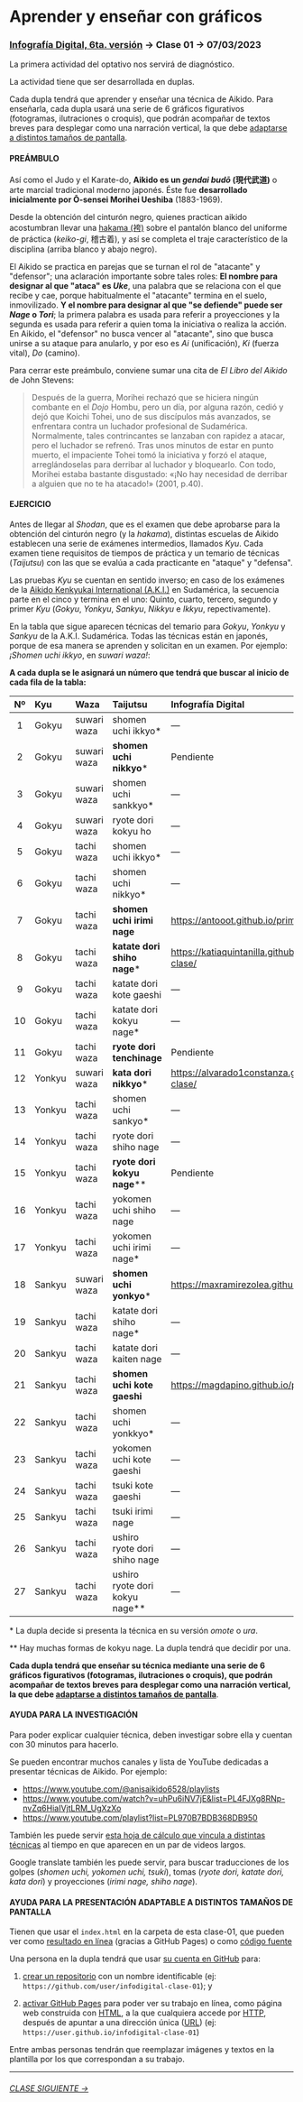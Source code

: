 # Aprender y enseñar con gráficos

### [Infografía Digital, 6ta. versión](https://github.com/profesorfaco/dno075-2023-1#readme) → Clase 01 → 07/03/2023

La primera actividad del optativo nos servirá de diagnóstico. 

La actividad tiene que ser desarrollada en duplas. 

Cada dupla tendrá que aprender y enseñar una técnica de Aikido. Para enseñarla, cada dupla usará una serie de 6 gráficos figurativos (fotogramas, ilutraciones o croquis), que podrán acompañar de textos breves para desplegar como una narración vertical, la que debe [adaptarse a distintos tamaños de pantalla](https://profesorfaco.github.io/dno075-2023-1/clase-01/).

#### PREÁMBULO

Así como el Judo y el Karate-do, **Aikido es un *gendai budō* (現代武道)** o arte marcial tradicional moderno japonés. Éste fue **desarrollado inicialmente por Ō-sensei Morihei Ueshiba** (1883-1969).

Desde la obtención del cinturón negro, quienes practican aikido acostumbran llevar una [hakama (袴)](https://es.wikipedia.org/wiki/Hakama) sobre el pantalón blanco del uniforme de práctica (*keiko-gi*, 稽古着), y así se completa el traje característico de la disciplina (arriba blanco y abajo negro).

El Aikido se practica en parejas que se turnan el rol de "atacante" y "defensor"; una aclaración importante sobre tales roles: **El nombre para designar al que "ataca" es *Uke***, una palabra que se relaciona con el que recibe y cae, porque habitualmente el "atacante" termina en el suelo, inmovilizado. **Y el nombre para designar al que "se defiende" puede ser *Nage* o *Tori***; la primera palabra es usada para referir a proyecciones y la segunda es usada para referir a quien toma la iniciativa o realiza la acción. En Aikido, el "defensor" no busca vencer al "atacante", sino que busca unirse a su ataque para anularlo, y por eso es *Ai* (unificación), *Ki* (fuerza vital), *Do* (camino).

Para cerrar este preámbulo, conviene sumar una cita de *El Libro del Aikido* de John Stevens:

> Después de la guerra, Morihei rechazó que se hiciera ningún combante en el *Dojo* Hombu, pero un día, por alguna razón, cedió y dejó que Koichi Tohei, uno de sus discípulos más avanzados, se enfrentara contra un luchador profesional de Sudamérica. Normalmente, tales contrincantes se lanzaban con rapidez a atacar, pero el luchador se refrenó. Tras unos minutos de estar en punto muerto, el impaciente Tohei tomó la iniciativa y forzó el ataque, arreglándoselas para derribar al luchador y bloquearlo. Con todo, Morihei estaba bastante disgustado: «¡No hay necesidad de derribar a alguien que no te ha atacado!» (2001, p.40).

#### EJERCICIO

Antes de llegar al *Shodan*, que es el examen que debe aprobarse para la obtención del cinturón negro (y la *hakama*), distintas escuelas de Aikido establecen una serie de exámenes intermedios, llamados *Kyu*. Cada examen tiene requisitos de tiempos de práctica y un temario de técnicas (*Taijutsu*) con las que se evalúa a cada practicante en "ataque" y "defensa".

Las pruebas *Kyu* se cuentan en sentido inverso; en caso de los exámenes de la [Aikido Kenkyukai International (A.K.I.)](https://en.wikipedia.org/wiki/Yoshinobu_Takeda_(Aikido)) en Sudamérica, la secuencia parte en el cinco y termina en el uno: Quinto, cuarto, tercero, segundo y primer *Kyu* (*Gokyu*, *Yonkyu*, *Sankyu*, *Nikkyu* e *Ikkyu*, repectivamente). 

En la tabla que sigue aparecen técnicas del temario para *Gokyu*, *Yonkyu* y *Sankyu* de la A.K.I. Sudamérica. Todas las técnicas están en japonés, porque de esa manera se aprenden y solicitan en un examen. Por ejemplo: *¡Shomen uchi ikkyo*, en *suwari waza!*:

**A cada dupla se le asignará un número que tendrá que buscar al inicio de cada fila de la tabla:**

| Nº | Kyu              | Waza        | Taijutsu | Infografía Digital |
|:----:|:---------------|:------------|:------------------|:----------------|
| 1 |  Gokyu | suwari waza | shomen uchi ikkyo*  | — |
| 2 |  Gokyu | suwari waza | **shomen uchi nikkyo**\*  | Pendiente |
| 3 |  Gokyu | suwari waza | shomen uchi sankkyo* | — |
| 4 |  Gokyu | suwari waza | ryote dori kokyu ho | — |
| 5 |  Gokyu | tachi waza | shomen uchi ikkyo* | — |
| 6 |  Gokyu | tachi waza | shomen uchi nikkyo* | — |
| 7 |  Gokyu | tachi waza | **shomen uchi irimi nage** | https://antooot.github.io/primera-clase/ | 
| 8 |  Gokyu | tachi waza | **katate dori shiho nage**\* | https://katiaquintanilla.github.io/primera-clase/ |
| 9 |  Gokyu | tachi waza | katate dori kote gaeshi | — |
| 10 |  Gokyu | tachi waza | katate dori kokyu nage* | — |
| 11 |  Gokyu | tachi waza | **ryote dori tenchinage** | Pendiente |
| 12 |  Yonkyu | suwari waza | **kata dori nikkyo**\* | https://alvarado1constanza.github.io/primera-clase/ |
| 13 |  Yonkyu | tachi waza | shomen uchi sankyo* | — |
| 14 |  Yonkyu | tachi waza | ryote dori shiho nage | — |
| 15 |  Yonkyu | tachi waza | **ryote dori kokyu nage**\*\* | Pendiente |
| 16 |  Yonkyu | tachi waza | yokomen uchi shiho nage | — |
| 17 |  Yonkyu | tachi waza | yokomen uchi irimi nage* | — |
| 18 |  Sankyu | suwari waza | **shomen uchi yonkyo**\* | https://maxramirezolea.github.io/1_clase/ |
| 19 |  Sankyu | tachi waza | katate dori shiho nage* | — |
| 20 |  Sankyu | tachi waza | katate dori kaiten nage | — |
| 21 |  Sankyu | tachi waza | **shomen uchi kote gaeshi** | https://magdapino.github.io/primera-clase/ |
| 22 |  Sankyu | tachi waza | shomen uchi yonkkyo* | — |
| 23 |  Sankyu | tachi waza | yokomen uchi kote gaeshi  | — |
| 24 |  Sankyu | tachi waza | tsuki kote gaeshi  | — |
| 25 |  Sankyu | tachi waza | tsuki irimi nage  | — |
| 26 |  Sankyu | tachi waza | ushiro ryote dori shiho nage  | — |
| 27 |  Sankyu | tachi waza | ushiro ryote dori kokyu nage**   | — |

\* La dupla decide si presenta la técnica en su versión *omote* o *ura*.

\*\* Hay muchas formas de kokyu nage. La dupla tendrá que decidir por una.

**Cada dupla tendrá que enseñar su técnica mediante una serie de 6 gráficos figurativos (fotogramas, ilutraciones o croquis), que podrán acompañar de textos breves para desplegar como una narración vertical, la que debe [adaptarse a distintos tamaños de pantalla](https://profesorfaco.github.io/dno075-2023-1/clase-01/)**.

#### AYUDA PARA LA INVESTIGACIÓN

Para poder explicar cualquier técnica, deben investigar sobre ella y cuentan con 30 minutos para hacerlo.

Se pueden encontrar muchos canales y lista de YouTube dedicadas a presentar técnicas de Aikido. Por ejemplo: 

- https://www.youtube.com/@anisaikido6528/playlists
- https://www.youtube.com/watch?v=uhPu6iNV7jE&list=PL4FJXg8RNp-nvZq6HiaIVjtLRM_UgXzXo
- https://www.youtube.com/playlist?list=PL970B7BDB368DB950

También les puede servir [esta hoja de cálculo que vincula a distintas técnicas](https://docs.google.com/spreadsheets/d/1KYmYt34Y5WRjDo-g40Xu4Oe5VZwdoMvO_B5pUhIBc_M/edit?usp=sharing) al tiempo en que aparecen en un par de videos largos.

Google translate también les puede servir, para buscar traducciones de los golpes (*shomen uchi, yokomen uchi, tsuki*), tomas (*ryote dori, katate dori, kata dori*) y proyecciones (*irimi nage, shiho nage*).

#### AYUDA PARA LA PRESENTACIÓN ADAPTABLE A DISTINTOS TAMAÑOS DE PANTALLA

Tienen que usar el `index.html` en la carpeta de esta clase-01, que pueden ver como [resultado en línea](https://profesorfaco.github.io/dno075-2023-1/clase-01/) (gracias a GitHub Pages) o como [código fuente](https://github.com/profesorfaco/dno075-2023-1/blob/main/clase-01/index.html)

Una persona en la dupla tendrá que usar [su cuenta en GitHub](https://github.com/) para:

1. [crear un repositorio](https://docs.github.com/es/get-started/quickstart/create-a-repo) con un nombre identificable (ej: `https://github.com/user/infodigital-clase-01`); y

2. [activar GitHub Pages](https://docs.github.com/es/pages/getting-started-with-github-pages/configuring-a-publishing-source-for-your-github-pages-site) para poder ver su trabajo en línea, como página web construida con [HTML](https://developer.mozilla.org/es/docs/Learn/HTML/Introduction_to_HTML/Getting_started), a la que cualquiera accede por [HTTP](https://es.wikipedia.org/wiki/Protocolo_de_transferencia_de_hipertexto), después de apuntar a una dirección única ([URL](https://es.wikipedia.org/wiki/Localizador_de_recursos_uniforme)) (ej: `https://user.github.io/infodigital-clase-01`)

Entre ambas personas tendrán que reemplazar imágenes y textos en la plantilla por los que correspondan a su trabajo.


- - - - - - - 

###### [CLASE SIGUIENTE →](https://github.com/profesorfaco/dno075-2023-1/tree/main/clase-02) 
